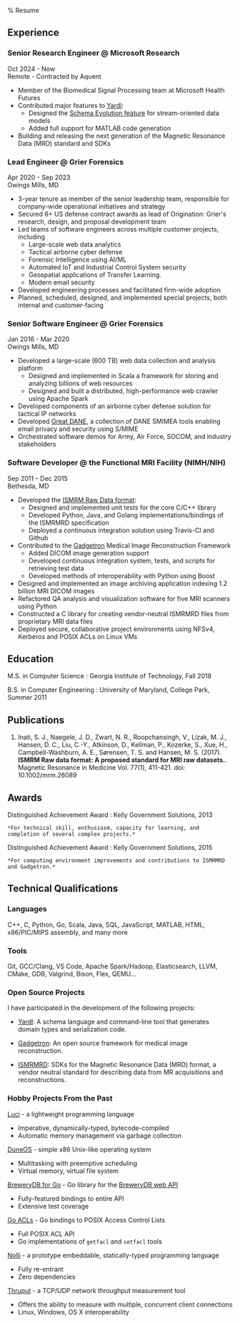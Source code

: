 % Resume

## Experience

### Senior Research Engineer @ Microsoft Research

Oct 2024 - Now\
Remote - Contracted by Aquent

- Member of the Biomedical Signal Processing team at Microsoft Health Futures
- Contributed major features to [Yardl](https://microsoft.github.io/yardl):
    - Designed the [Schema Evolution feature](https://microsoft.github.io/yardl/cpp/evolution.html) for stream-oriented data models
    - Added full support for MATLAB code generation
- Building and releasing the next generation of the Magnetic Resonance Data (MRD) standard and SDKs


### Lead Engineer @ Grier Forensics

Apr 2020 - Sep 2023\
Owings Mills, MD

- 3-year tenure as member of the senior leadership team, responsible for company-wide operational initiatives and strategy
- Secured 6+ US defense contract awards as lead of Origination: Grier's research, design, and proposal development team
- Led teams of software engineers across multiple customer projects, including
    - Large-scale web data analytics
    - Tactical airborne cyber defense
    - Forensic Intelligence using AI/ML
    - Automated IoT and Industrial Control System security
    - Geospatial applications of Transfer Learning.
    - Modern email security
- Developed engineering processes and facilitated firm-wide adoption
- Planned, scheduled, designed, and implemented special projects, both internal and customer-facing


### Senior Software Engineer @ Grier Forensics

Jan 2016 - Mar 2020\
Owings Mills, MD

- Developed a large-scale (600 TB) web data collection and analysis platform
    - Designed and implemented in Scala a framework for storing and analyzing billions of web resources
    - Designed and built a distributed, high-performance web crawler using Apache Spark
- Developed components of an airborne cyber defense solution for tactical IP networks
- Developed [Great DANE](https://greatdane.io), a collection of DANE SMIMEA tools
  enabling email privacy and security using S/MIME
- Orchestrated software demos for Army, Air Force, SOCOM, and industry stakeholders


### Software Developer @ the Functional MRI Facility (NIMH/NIH)

Sep 2011 – Dec 2015\
Bethesda, MD

- Developed the [ISMRM Raw Data format](http://ismrmrd.github.io):
    - Designed and implemented unit tests for the core C/C++ library
    - Developed Python, Java, and Golang implementations/bindings of the ISMRMRD specification
    - Deployed a continuous integration solution using Travis-CI and Github
- Contributed to the [Gadgetron](http://gadgetron.github.io) Medical Image Reconstruction Framework
    - Added DICOM image generation support
    - Developed continuous integration system, tests, and scripts for retrieving test data
    - Developed methods of interoperability with Python using Boost
- Designed and implemented an image archiving application indexing 1.2 billion  MRI DICOM images
- Refactored QA analysis and visualization software for five MRI scanners using Python
- Constructed a C library for creating vendor-neutral ISMRMRD files from proprietary MRI data files
- Deployed secure, collaborative project environments using NFSv4, Kerberos and POSIX ACLs on Linux VMs


## Education

M.S. in Computer Science
:    Georgia Institute of Technology, Fall 2018


B.S. in Computer Engineering
:   University of Maryland, College Park, Summer 2011


## Publications

1. Inati, S. J., Naegele, J. D., Zwart, N. R., Roopchansingh, V., Lizak, M. J., Hansen, D. C., Liu, C.-Y., Atkinson, D., Kellman, P., Kozerke, S., Xue, H., Campbell-Washburn, A. E., Sørensen, T. S. and Hansen, M. S.
(2017). **ISMRM Raw data format: A proposed standard for MRI raw datasets.**.
Magnetic Resonance in Medicine Vol. 77(1), 411-421. doi: 10.1002/mrm.26089


## Awards

Distinguished Achievement Award
:   Kelly Government Solutions, 2013

    *For technical skill, enthusiasm, capacity for learning, and completion of several complex projects.*

Distinguished Achievement Award
:   Kelly Government Solutions, 2015

    *For computing environment improvements and contributions to ISMRMRD and Gadgetron.*


## Technical Qualifications

### Languages

C++, C, Python, Go, Scala, Java, SQL, JavaScript, MATLAB, HTML, x86/PIC/MIPS assembly, and many more


### Tools

Git, GCC/Clang, VS Code, Apache Spark/Hadoop, Elasticsearch, LLVM, CMake, GDB, Valgrind, Bison, Flex, QEMU...


### Open Source Projects 

I have participated in the development of the following projects:

- [Yardl](https://microsoft.github.io/yardl/): A schema language and command-line tool that generates domain types and serialization code.

- [Gadgetron](https://gadgetron.github.io/): An open source framework for medical image reconstruction.

- [ISMRMRD](https://ismrmrd.readthedocs.io/en/latest/): SDKs for the Magnetic Resonance Data (MRD) format, a vendor neutral standard for describing data from MR acquisitions and reconstructions.


### Hobby Projects From the Past

[Luci](http://josephnaegele.com/luci) - a lightweight programming language

- Imperative, dynamically-typed, bytecode-compiled
- Automatic memory management via garbage collection

[DuneOS](https://github.com/naegelejd/duneOS) - simple x86 Unix-like operating system

- Multitasking with preemptive scheduling
- Virtual memory, virtual file system

[BreweryDB for Go](https://github.com/naegelejd/brewerydb) - Go library for the [BreweryDB web API](http://www.brewerydb.com)

- Fully-featured bindings to entire API
- Extensive test coverage

[Go ACLs](https://github.com/naegelejd/go-acl) - Go bindings to POSIX Access Control Lists

- Full POSIX ACL API
- Go implementations of `getfacl` and `setfacl` tools

[Nolli](https://github.com/naegelejd/nolli) - a prototype embeddable, statically-typed programming language

- Fully re-entrant
- Zero dependencies

[Thruput](https://github.com/naegelejd/thruput) - a TCP/UDP network throughput measurement tool

- Offers the ability to measure with multiple, concurrent client connections
- Linux, Windows, OS X interoperability
